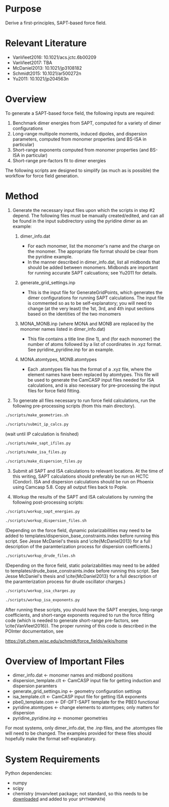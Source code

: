 Purpose
=================

Derive a first-principles, SAPT-based force field.

Relevant Literature
=================
* VanVleet2016: 10.1021/acs.jctc.6b00209
* VanVleet2017: TBA
* McDaniel2013: 10.1021/jp3108182
* Schmidt2015: 10.1021/ar500272n
* Yu2011: 10.1021/jp204563n

Overview
=================
To generate a SAPT-based force field, the following inputs are required:
  1. Benchmark dimer energies from SAPT, computed for a variety of dimer
        configurations
  2. Long-range multipole moments, induced dipoles, and dispersion
        parameters, computed from monomer properties (and BS-ISA in particular)
  3. Short-range exponents computed from monomer properties (and BS-ISA in
        particular)
  4. Short-range pre-factors fit to dimer energies

The following scripts are designed to simplify (as much as is possible) the
workflow for force field generation. 

Method
=================
1. Generate the necessary input files upon which the scripts in step #2
depend. The following files must be manually created/edited, and can all be found in the
input subdirectory using the pyridine dimer as an example:

   1. dimer_info.dat
        * For each monomer, list the monomer's name and the charge on the monomer. 
        The appropriate file format should be clear from the pyridine example.
        * In the manner described in dimer_info.dat, list all midbonds 
            that should be added between monomers. Midbonds are important for
            running accurate SAPT calcuations; see Yu2011 for details.
            
   2. generate_grid_settings.inp
        * This is the input file for GenerateGridPoints, which generates the
            dimer configurations for running SAPT calculations. The input file
            is commented so as to be self-explanatory; you will need to change
            (at the very least) the 1st, 3rd, and 4th input sections based on
            the identities of the two monomers
            
   3. MONA_MONB.inp (where MONA and MONB are replaced by the monomer names 
        listed in dimer_info.dat)
        * This file contains a title line (line 1), and (for each monomer)
            the number of atoms followed by a list of coordinates in .xyz 
            format. See pyridine_pyridine.inp for an example.
            
   4. MONA.atomtypes, MONB.atomtypes
        * Each .atomtypes file has the format of a .xyz file, where the
            element names have been replaced by atomtypes. This file will be
            used to generate the CamCASP input files needed for ISA calculations, 
            and is also necessary for pre-processing the input files for force
            field fitting.

2. To generate all files necessary to run force field calculations, run the
following pre-processing scripts (from this main directory).

```bash
./scripts/make_geometries.sh

./scripts/submit_ip_calcs.py
```
 (wait until IP calculation is finished)

```bash
./scripts/make_sapt_ifiles.py

./scripts/make_isa_files.py

./scripts/make_dispersion_files.py
```

3. Submit all SAPT and ISA calculations to relevant locations. At the time of
this writing, SAPT calculations should preferably be run on HCTC (Condor). ISA and 
dispersion calculations should be run on Phoenix using Camcasp 5.8. Copy all
output files back to Pople.

4. Workup the results of the SAPT and ISA calculations by running the
following post-processing scripts:

```bash
./scripts/workup_sapt_energies.py

./scripts/workup_dispersion_files.sh
```
 (Depending on the force field, dynamic polarizabilities may need to be added
  to templates/dispersion_base_constraints.index before running this script. See
  Jesse McDaniel's thesis and \cite{McDaniel2013} for a full description of the
  paramterization process for dispersion coefficients.)

```bash
./scripts/workup_drude_files.sh
```
 (Depending on the force field, static polarizabilities may need to be added
    to templates/drude_base_constraints.index before running this script. See
    Jesse McDaniel's thesis and \cite{McDaniel2013} for a full description of the
    paramterization process for drude oscillator charges.)

```bash
./scripts/workup_isa_charges.py

./scripts/workup_isa_exponents.py
```

After running these scripts, you should have the SAPT energies, long-range
coefficients, and short-range exponents required to run the force fitting code
(which is needed to generate short-range pre-factors, see
\cite{VanVleet2016}). The proper running of this code is described in the
POInter documentation, see

https://git.chem.wisc.edu/schmidt/force_fields/wikis/home


Overview of Important Files
=================

* dimer_info.dat <- monomer names and midbond positions
* dispersion_template.clt <- CamCASP input file for getting induction and dispersion paramters
* generate_grid_settings.inp <- geometry configuration settings
* isa_template.clt <- CamCASP input file for getting ISA exponents
* pbe0_template.com <- DF-DFT-SAPT template for the PBE0 functional
* pyridine.atomtypes <- change elements to atomtypes; only matters for dispersion
* pyridine_pyridine.inp <- monomer geometries

For most systems, only dimer_info.dat, the .inp files, and the .atomtypes file
will need to be changed. The examples provided for these files should hopefully make the format self-explanatory.


System Requirements
======
Python dependencies:
* numpy
* scipy
* chemistry (mvanvleet package; not standard, so this needs to be [downloaded](https://github.com/mvanvleet/chemistry) and
added to your `$PYTHONPATH`)

